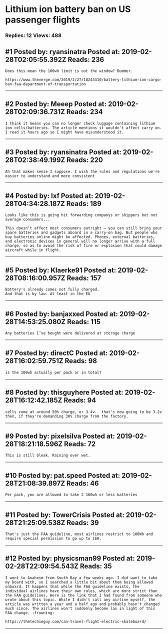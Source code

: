 # Lithium ion battery ban on US passenger flights

### Replies: 12 Views: 488

## \#1 Posted by: ryansinatra Posted at: 2019-02-28T02:05:55.392Z Reads: 236

```
Does this mean the 100wh limit is out the window? Bummer.

https://www.theverge.com/2019/2/27/18243310/battery-lithium-ion-cargo-ban-faa-department-of-transportation
```

---
## \#2 Posted by: Meeep Posted at: 2019-02-28T02:09:36.731Z Reads: 234

```
I think it means you can no longer check luggage containing lithium ion cells/batteries. The article mentions it wouldn't affect carry on. I read it hours ago so I might have misunderstood it.
```

---
## \#3 Posted by: ryansinatra Posted at: 2019-02-28T02:38:49.199Z Reads: 220

```
Ah that makes sense I suppose. I wish the rules and regulations we're easier to understand and more consistent
```

---
## \#4 Posted by: Ixf Posted at: 2019-02-28T04:34:28.187Z Reads: 189

```
Looks like this is going hit forwarding companys or shippers but not average consumers... 

This doesn’t affect most consumers outright — you can still bring your spare batteries and gadgets aboard in a carry-on bag. But people who buy batteries online might be affected. Phones, external batteries, and electronic devices in general will no longer arrive with a full charge, so as to avoid the risk of fire or explosion that could damage aircraft while in flight.
```

---
## \#5 Posted by: Klaerke91 Posted at: 2019-02-28T08:16:00.957Z Reads: 157

```
Battery's already comes not fully charged.
And that is by law. At least in the EU
```

---
## \#6 Posted by: banjaxxed Posted at: 2019-02-28T14:53:25.080Z Reads: 115

```
Any batteries I’ve bought were delivered at storage charge
```

---
## \#7 Posted by: directC Posted at: 2019-02-28T16:02:59.751Z Reads: 98

```
is the 100wh actually per pack or in total?
```

---
## \#8 Posted by: thisguyhere Posted at: 2019-02-28T16:12:42.185Z Reads: 94

```
cells come at around 50% charge, or 3.4v.  that's now going to be 3.2v then, if they're demanding 30% charge from the factory.
```

---
## \#9 Posted by: pixelsilva Posted at: 2019-02-28T18:21:18.596Z Reads: 72

```
This is still bleak. Raining over wet.
```

---
## \#10 Posted by: pat.speed Posted at: 2019-02-28T21:08:39.897Z Reads: 46

```
Per pack, you are allowed to take 2 160wh or less batteries
```

---
## \#11 Posted by: TowerCrisis Posted at: 2019-02-28T21:25:09.538Z Reads: 39

```
That's just the FAA guideline, most airlines restrict to 100Wh and require special permission to go up to 160.
```

---
## \#12 Posted by: physicsman99 Posted at: 2019-02-28T22:09:54.543Z Reads: 35

```
I went to Anaheim from South Bay a few weeks ago. I did want to take my board with, so I searched a little bit about them being allowed onboard. It happens that while the FAA guideline exists, the individual airlines have their own rules, which are more strict than the FAA guidelines. Here is the link that I had found from someone who wrote about this topic. While I didn't call any airline myself, the article was written a year and a half ago and probably hasn't changed much since. The airlines won't suddenly become lax in light of this FAA change. :frowning: 

https://thetechieguy.com/can-travel-flight-electric-skateboard/
```

---
